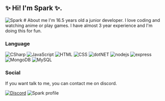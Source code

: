 ## ✨ Hi! I'm Spark ✨.
<img src="https://readme-typing-svg.herokuapp.com?size=20&width=1024&lines=🖥️+I+am+a+Jr.+Full-Stack+developer+with+one+year+of+experience.+✨" alt="Spark" />
# About me
I'm 16.5 years old a junior developer. I love coding and watching anime or play games. I have almost 3 year experience and I'm doing this for fun.

### Language 
![CSharp](https://img.shields.io/badge/C%23-239120?style=for-the-badge&logo=c-sharp&logoColor=white) ![JavaScript](https://img.shields.io/badge/JavaScript-323330?style=for-the-badge&logo=javascript&logoColor=F7DF1E)
![HTML](https://img.shields.io/badge/HTML5-E34F26?style=for-the-badge&logo=html5&logoColor=white) ![CSS](https://img.shields.io/badge/CSS-1572B6?style=for-the-badge&logo=css3&logoColor=white) ![dotNET](https://img.shields.io/badge/.NET-512BD4?style=for-the-badge&logo=dotnet&logoColor=white) 
![nodejs](https://img.shields.io/badge/Node.js-339933?style=for-the-badge&logo=nodedotjs&logoColor=white) 
![express](https://img.shields.io/badge/Express.js-000000?style=for-the-badge&logo=express&logoColor=white) ![MongoDB](https://img.shields.io/badge/MongoDB-4EA94B?style=for-the-badge&logo=mongodb&logoColor=white) ![MySQL](https://img.shields.io/badge/MySQL-005C84?style=for-the-badge&logo=mysql&logoColor=white)

### Social 
If you want talk to me, you can contact me on discord.

[![Discord](https://img.shields.io/badge/Discord-7289DA?style=for-the-badge&logo=discord&logoColor=white)](https://discord.com/users/1061741074554560592)
![Spark profile](https://komarev.com/ghpvc/?username=isparkdev&color=blueviolet)
